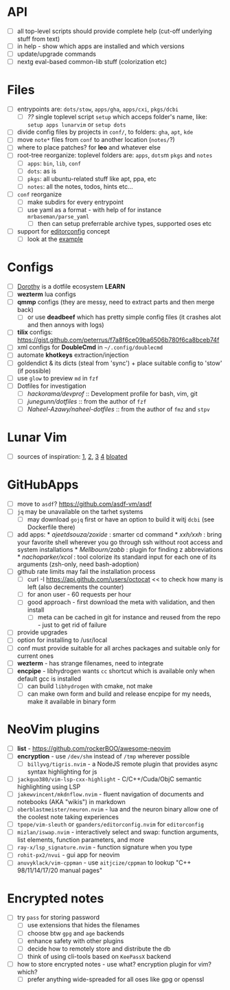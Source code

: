 # API

- [ ] all top-level scripts should provide complete help (cut-off underlying stuff from text)
- [ ] in help - show which apps are installed and which versions
- [ ] update/upgrade commands
- [ ] nextg eval-based common-lib stuff (colorization etc)

# Files

- [ ] entrypoints are: `dots/stow`, `apps/gha`, `apps/cxi`, `pkgs/dcbi`
  - [ ] *??* single toplevel script `setup` which acceps folder's name, like: `setup apps lunarvim` or `setup dots`
- [ ] divide config files by projects in `conf/`, to folders: `gha`, `apt`, `kde`
- [ ] move `note*` files from `conf` to another location (`notes/`?)
- [ ] where to place patches? for **leo** and whatever else
- [ ] root-tree reorganize: toplevel folders are: `apps`, `dots`m `pkgs` and `notes`
  - [ ] `apps`: `bin`, `lib`, `conf`
  - [ ] `dots`: as is
  - [ ] `pkgs`: all ubuntu-related stuff like apt, ppa, etc
  - [ ] `notes`: all the notes, todos, hints etc...
- [ ] `conf` reorganize
  - [ ] make subdirs for every entrypoint
  - [ ] use yaml as a format - with help of for instance `mrbaseman/parse_yaml`
    - [ ] then can setup preferrable archive types, supported oses etc
- [ ] support for [editorconfig](http://editorconfig.org/) concept
  - [ ] look at the [example](https://github.com/angular/angular.js/blob/master/.editorconfig)

# Configs

- [ ] [Dorothy](https://github.com/bevry/dorothy) is a dotfile ecosystem **LEARN**
- [ ] **wezterm** lua configs
- [ ] **qmmp** configs (they are messy, need to extract parts and then merge back)
  - [ ] or use **deadbeef** which has pretty simple config files (it crashes alot and then annoys with logs)
- [ ] **tilix** configs: https://gist.github.com/peterrus/f7a8f6ce09ba6506b780f6ca8bceb74f
- [ ] xml configs for **DoubleCmd** in `~/.config/doublecmd`
- [ ] automate **khotkeys** extraction/injection
- [ ] goldendict & its dicts (steal from 'sync') + place suitable config to 'stow' (if possible)
- [ ] use `glow` to preview `md` in `fzf`
- [ ] Dotfiles for investigation
  - [ ] *hackorama/devprof* :: Development profile for bash, vim, git
  - [ ] *junegunn/dotfiles* :: from the author of `fzf`
  - [ ] *Naheel-Azawy/naheel-dotfiles* :: from the author of `fmz` and `stpv`

# Lunar Vim

- [ ] sources of inspiration:
    [1](https://github.com/abzcoding/lvim),
    [2](https://github.com/danielnehrig/nvim),
    [3](https://github.com/kuator/nvim)
    [4](https://github.com/alex-popov-tech/.dotfiles/tree/master/nvim)
    [bloated](https://github.com/abzcoding/lvim)

# GitHubApps

- [ ] move to `asdf`? https://github.com/asdf-vm/asdf
- [ ] `jq` may be unavailable on the tarhet systems
  - [ ] may download `gojq` first or have an option to build it witj `dcbi` (see Dockerfile there)
- [ ] add apps:
      * *ajeetdsouza/zoxide* : smarter cd command
      * *xxh/xxh* : bring your favorite shell wherever you go through ssh without root access and system installations
      * *Mellbourn/zabb* : plugin for finding z abbreviations
      * *nachoparker/xcol* : tool colorize its standard input for each one of its arguments (zsh-only, need bash-adoption)
- [ ] github rate limits may fail the installation process
  - [ ] curl -I https://api.github.com/users/octocat << to check how many is left (also decrements the counter)
  - [ ] for anon user - 60 requests per hour
  - [ ] good approach - first download the meta with validation, and then install
    - [ ] meta can be cached in git for instance and reused from the repo - just to get rid of failure
- [ ] provide upgrades
- [ ] option for installing to /usr/local
- [ ] conf must provide suitable for all arches packages and suitable only for current ones
- [ ] **wezterm** - has strange filenames, need to integrate
- [ ] **encpipe** - libhydrogen wants `cc` shortcut which is available only when default gcc is installed
  - [ ] can build `libhydrogen` with cmake, not make
  - [ ] can make own form and build and release encpipe for my needs, make it available in binary form

# NeoVim plugins

- [ ] **list** - https://github.com/rockerBOO/awesome-neovim
- [ ] **encryption** - use `/dev/shm` instead of `/tmp` wherever possible
  - [ ] `billyvg/tigris.nvim` - a NodeJS remote plugin that provides async syntax highlighting for js
- [ ] `jackguo380/vim-lsp-cxx-highlight` - C/C++/Cuda/ObjC semantic highlighting using LSP
- [ ] `jakewvincent/mkdnflow.nvim` - fluent navigation of documents and notebooks (AKA "wikis") in markdown
- [ ] `oberblastmeister/neuron.nvim` - lua and the neuron binary allow one of the coolest note taking experiences
- [ ] `tpope/vim-sleuth` or `gpanders/editorconfig.nvim` for `editorconfig`
- [ ] `mizlan/iswap.nvim` - interactively select and swap: function arguments, list elements, function parameters, and more
- [ ] `ray-x/lsp_signature.nvim` - function signature when you type
- [ ] `rohit-px2/nvui` - gui app for neovim
- [ ] `anuvyklack/vim-cppman` - use `aitjcize/cppman` to lookup "C++ 98/11/14/17/20 manual pages"

# Encrypted notes

- [ ] try `pass` for storing password
  - [ ] use extensions that hides the filenames
  - [ ] choose btw `gpg` and `age` backends
  - [ ] enhance safety with other plugins
  - [ ] decide how to remotely store and distribute the db
  - [ ] think of using cli-tools based on `KeePassX` backend
- [ ] how to store encrypted notes - use what? encryption plugin for vim? which?
  - [ ] prefer anything wide-spreaded for all oses like gpg or openssl

